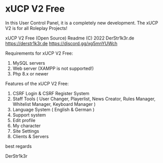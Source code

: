 # xUCP V2 Free
 In this User Control Panel, it is a completely new development. The xUCP V2 is for all Roleplay Projects!
 
xUCP V2 Free (Open Source) Readme
(C) 2022 DerStr1k3r.de
https://derstr1k3r.de
https://discord.gg/xg5mnYUWch


Requirements for xUCP V2 Free:

  1. MySQL servers
  2. Web server (XAMPP is not supported!)
  3. Php 8.x or newer

Features of the xUCP V2 Free:

  1. CSRF Login & CSRF Register System
  2. Staff Tools ( User Changer, Playerlist, News Creator, Rules Manager, Whitelist Manager, Keyboard Manager )
  3. Language System ( English & German )
  4. Support system
  5. Edit profile
  6. My character
  7. Site Settings
  8. Clients & Servers


best regards

DerStr1k3r
